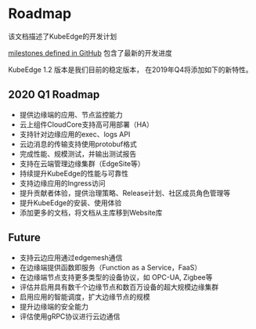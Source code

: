 # Roadmap

该文档描述了KubeEdge的开发计划

[milestones defined in GitHub](https://github.com/kubeedge/kubeedge/milestones) 包含了最新的开发进度

KubeEdge 1.2 版本是我们目前的稳定版本， 在2019年Q4将添加如下的新特性。

## 2020 Q1 Roadmap

- 提供边缘端的应用、节点监控能力
- 云上组件CloudCore支持高可用部署（HA）
- 支持针对边缘应用的exec、logs API
- 云边消息的传输支持使用protobuf格式
- 完成性能、规模测试，并输出测试报告
- 支持在云端管理边缘集群（EdgeSite等）
- 持续提升KubeEdge的性能与可靠性
- 支持边缘应用的Ingress访问
- 提升贡献者体验，提供治理策略、Release计划、社区成员角色管理等
- 提升KubeEdge的安装、使用体验
- 添加更多的文档，将文档从主库移到Website库

## Future

- 支持云边应用通过edgemesh通信
- 在边缘端提供函数即服务（Function as a Service，FaaS）
- 在边缘端节点支持更多类型的设备协议，如 OPC-UA, Zigbee等
- 评估并启用具有数千个边缘节点和数百万设备的超大规模边缘集群
- 启用应用的智能调度，扩大边缘节点的规模
- 提升边缘端的安全能力
- 评估使用gRPC协议进行云边通信
